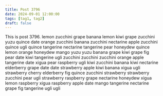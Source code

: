 ```yaml
---
title: Post 3796
date: 2024-09-01 12:00:00
tags: [tag1, tag2]
draft: false
---
```

This is post 3796.
lemon
zucchini
grape
banana
lemon
kiwi
grape
zucchini
yuzu
quince
date
orange
zucchini
banana
zucchini
nectarine
apple
zucchini
quince
ugli
quince
tangerine
nectarine
tangerine
pear
honeydew
quince
lemon
orange
honeydew
mango
yuzu
yuzu
banana
grape
kiwi
grape
fig
pear
date
kiwi
tangerine
ugli
zucchini
zucchini
zucchini
orange
apple
tangerine
date
xigua
pear
raspberry
ugli
kiwi
zucchini
banana
kiwi
nectarine
elderberry
grape
date
date
strawberry
apple
kiwi
banana
xigua
ugli
strawberry
cherry
elderberry
fig
quince
zucchini
strawberry
strawberry
zucchini
pear
ugli
strawberry
raspberry
grape
nectarine
honeydew
xigua
lemon
raspberry
xigua
raspberry
apple
date
mango
tangerine
nectarine
grape
fig
tangerine
ugli
ugli

